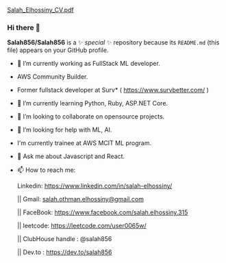 
[Salah_Elhossiny_CV.pdf](https://github.com/Salah856/Salah856/files/6413597/Salah_Elhossiny_CV.pdf)  
  
### Hi there 👋  
 
**Salah856/Salah856** is a ✨  _special_  ✨ repository because its `README.md` (this file) appears on your GitHub profile.
 
- 🔭 I’m currently working as FullStack ML developer.
- AWS Community Builder.

- Former fullstack developer at Surv* ( https://www.survbetter.com/ )
- 🌱 I’m currently learning Python, Ruby, ASP.NET Core. 
- 👯 I’m looking to collaborate on opensource projects. 

- 🤔 I’m looking for help with ML, AI. 
- I'm currently trainee at AWS MCIT ML program. 
- 💬 Ask me about Javascript and React.  
     
- 📫 How to reach me: 

   Linkedin: https://www.linkedin.com/in/salah-elhossiny/   
    
   || Gmail: salah.othman.elhossiny@gmail.com   
   
   || FaceBook: https://www.facebook.com/salah.elhossiny.315 
  
   || leetcode: https://leetcode.com/user0065w/
  
   || ClubHouse handle : @salah856 
   
   || Dev.to :  https://dev.to/salah856 
 

